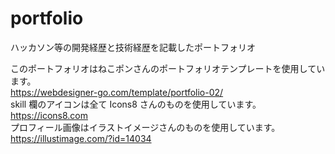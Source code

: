 # portfolio

ハッカソン等の開発経歴と技術経歴を記載したポートフォリオ<br />

このポートフォリオはねこポンさんのポートフォリオテンプレートを使用しています。<br />
https://webdesigner-go.com/template/portfolio-02/<br />
skill 欄のアイコンは全て Icons8 さんのものを使用しています。<br />
https://icons8.com<br />
プロフィール画像はイラストイメージさんのものを使用しています。<br />
https://illustimage.com/?id=14034<br />
